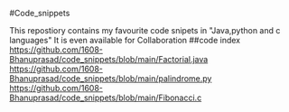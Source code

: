 #Code_snippets

This repostiory contains my favourite code snipets in "Java,python and c languages"
It is even available for Collaboration
##code index
https://github.com/1608-Bhanuprasad/code_snippets/blob/main/Factorial.java  
https://github.com/1608-Bhanuprasad/code_snippets/blob/main/palindrome.py
https://github.com/1608-Bhanuprasad/code_snippets/blob/main/Fibonacci.c

